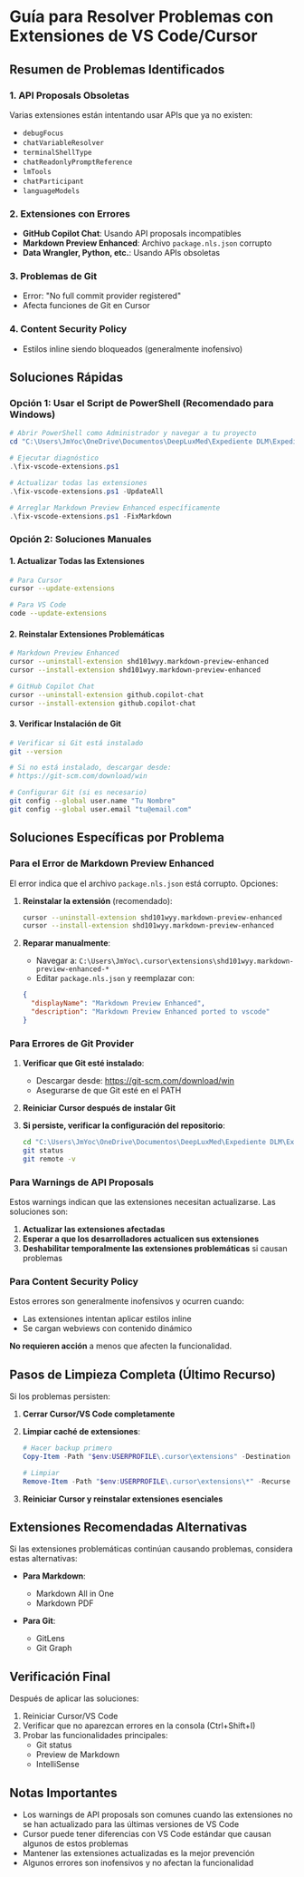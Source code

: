 # Guía para Resolver Problemas con Extensiones de VS Code/Cursor

## Resumen de Problemas Identificados

### 1. API Proposals Obsoletas

Varias extensiones están intentando usar APIs que ya no existen:

- `debugFocus`
- `chatVariableResolver`
- `terminalShellType`
- `chatReadonlyPromptReference`
- `lmTools`
- `chatParticipant`
- `languageModels`

### 2. Extensiones con Errores

- **GitHub Copilot Chat**: Usando API proposals incompatibles
- **Markdown Preview Enhanced**: Archivo `package.nls.json` corrupto
- **Data Wrangler, Python, etc.**: Usando APIs obsoletas

### 3. Problemas de Git

- Error: "No full commit provider registered"
- Afecta funciones de Git en Cursor

### 4. Content Security Policy

- Estilos inline siendo bloqueados (generalmente inofensivo)

## Soluciones Rápidas

### Opción 1: Usar el Script de PowerShell (Recomendado para Windows)

```powershell
# Abrir PowerShell como Administrador y navegar a tu proyecto
cd "C:\Users\JmYoc\OneDrive\Documentos\DeepLuxMed\Expediente DLM\ExpedienteDLM-9"

# Ejecutar diagnóstico
.\fix-vscode-extensions.ps1

# Actualizar todas las extensiones
.\fix-vscode-extensions.ps1 -UpdateAll

# Arreglar Markdown Preview Enhanced específicamente
.\fix-vscode-extensions.ps1 -FixMarkdown
```

### Opción 2: Soluciones Manuales

#### 1. Actualizar Todas las Extensiones

```bash
# Para Cursor
cursor --update-extensions

# Para VS Code
code --update-extensions
```

#### 2. Reinstalar Extensiones Problemáticas

```bash
# Markdown Preview Enhanced
cursor --uninstall-extension shd101wyy.markdown-preview-enhanced
cursor --install-extension shd101wyy.markdown-preview-enhanced

# GitHub Copilot Chat
cursor --uninstall-extension github.copilot-chat
cursor --install-extension github.copilot-chat
```

#### 3. Verificar Instalación de Git

```bash
# Verificar si Git está instalado
git --version

# Si no está instalado, descargar desde:
# https://git-scm.com/download/win

# Configurar Git (si es necesario)
git config --global user.name "Tu Nombre"
git config --global user.email "tu@email.com"
```

## Soluciones Específicas por Problema

### Para el Error de Markdown Preview Enhanced

El error indica que el archivo `package.nls.json` está corrupto. Opciones:

1. **Reinstalar la extensión** (recomendado):

   ```bash
   cursor --uninstall-extension shd101wyy.markdown-preview-enhanced
   cursor --install-extension shd101wyy.markdown-preview-enhanced
   ```

2. **Reparar manualmente**:
   - Navegar a:
     `C:\Users\JmYoc\.cursor\extensions\shd101wyy.markdown-preview-enhanced-*`
   - Editar `package.nls.json` y reemplazar con:
   ```json
   {
     "displayName": "Markdown Preview Enhanced",
     "description": "Markdown Preview Enhanced ported to vscode"
   }
   ```

### Para Errores de Git Provider

1. **Verificar que Git esté instalado**:
   - Descargar desde: https://git-scm.com/download/win
   - Asegurarse de que Git esté en el PATH

2. **Reiniciar Cursor después de instalar Git**

3. **Si persiste, verificar la configuración del repositorio**:
   ```bash
   cd "C:\Users\JmYoc\OneDrive\Documentos\DeepLuxMed\Expediente DLM\ExpedienteDLM-9"
   git status
   git remote -v
   ```

### Para Warnings de API Proposals

Estos warnings indican que las extensiones necesitan actualizarse. Las
soluciones son:

1. **Actualizar las extensiones afectadas**
2. **Esperar a que los desarrolladores actualicen sus extensiones**
3. **Deshabilitar temporalmente las extensiones problemáticas** si causan
   problemas

### Para Content Security Policy

Estos errores son generalmente inofensivos y ocurren cuando:

- Las extensiones intentan aplicar estilos inline
- Se cargan webviews con contenido dinámico

**No requieren acción** a menos que afecten la funcionalidad.

## Pasos de Limpieza Completa (Último Recurso)

Si los problemas persisten:

1. **Cerrar Cursor/VS Code completamente**

2. **Limpiar caché de extensiones**:

   ```powershell
   # Hacer backup primero
   Copy-Item -Path "$env:USERPROFILE\.cursor\extensions" -Destination "$env:USERPROFILE\.cursor\extensions_backup" -Recurse

   # Limpiar
   Remove-Item -Path "$env:USERPROFILE\.cursor\extensions\*" -Recurse -Force
   ```

3. **Reiniciar Cursor y reinstalar extensiones esenciales**

## Extensiones Recomendadas Alternativas

Si las extensiones problemáticas continúan causando problemas, considera estas
alternativas:

- **Para Markdown**:
  - Markdown All in One
  - Markdown PDF

- **Para Git**:
  - GitLens
  - Git Graph

## Verificación Final

Después de aplicar las soluciones:

1. Reiniciar Cursor/VS Code
2. Verificar que no aparezcan errores en la consola (Ctrl+Shift+I)
3. Probar las funcionalidades principales:
   - Git status
   - Preview de Markdown
   - IntelliSense

## Notas Importantes

- Los warnings de API proposals son comunes cuando las extensiones no se han
  actualizado para las últimas versiones de VS Code
- Cursor puede tener diferencias con VS Code estándar que causan algunos de
  estos problemas
- Mantener las extensiones actualizadas es la mejor prevención
- Algunos errores son inofensivos y no afectan la funcionalidad
